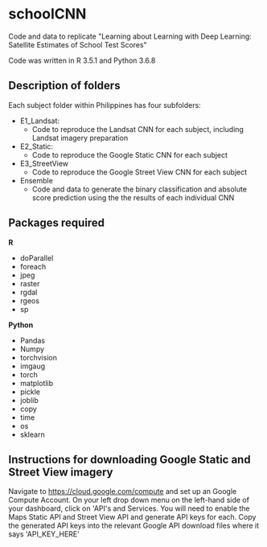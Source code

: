 # schoolCNN
Code and data to replicate "Learning about Learning with Deep Learning: Satellite Estimates of School Test Scores"

Code was written in R 3.5.1 and Python 3.6.8

## Description of folders

Each subject folder within Philippines has four subfolders:

 - E1_Landsat:
	 - Code to reproduce the Landsat CNN for each subject, including Landsat imagery preparation
 - E2_Static:
	 - Code to reproduce the Google Static CNN for each subject
 - E3_StreetView
	 - Code to reproduce the Google Street View CNN for each subject
 - Ensemble
	 - Code and data to generate the binary classification and absolute score prediction using the the results of each individual CNN

## Packages required

**R**

 - doParallel 
 - foreach
 -  jpeg
 -  raster
 -  rgdal
 -  rgeos
 -  sp

**Python**

 - Pandas
 - Numpy
 - torchvision 
 - imgaug 
 - torch 
 - matplotlib 
 - pickle 
 - joblib 
 - copy
 - time 
 - os 
 - sklearn

## Instructions for downloading Google Static and Street View imagery

Navigate to https://cloud.google.com/compute and set up an Google Compute Account. On your left drop down menu on the left-hand side of your dashboard, click on 'API's and Services. You will need to enable the Maps Static API and Street View API and generate API keys for each. Copy the generated API keys into the relevant Google API download files where it says 'API_KEY_HERE'




